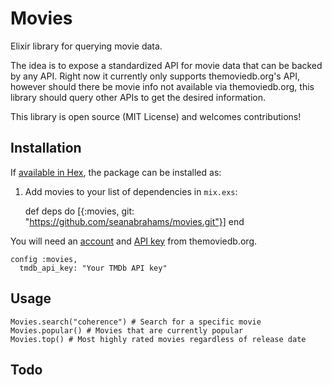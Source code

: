 # Movies

Elixir library for querying movie data.

The idea is to expose a standardized API for movie data that can be backed by any API. Right now it currently only supports themoviedb.org's API, however should there be movie info not available via themoviedb.org, this library should query other APIs to get the desired information.

This library is open source (MIT License) and welcomes contributions!

## Installation

If [available in Hex](https://hex.pm/docs/publish), the package can be installed as:

  1. Add movies to your list of dependencies in `mix.exs`:

        def deps do
          [{:movies, git: "https://github.com/seanabrahams/movies.git"}]
        end

You will need an <a href="https://www.themoviedb.org/account">account</a> and <a href="https://www.themoviedb.org/account">API key</a> from themoviedb.org.

```
config :movies,
  tmdb_api_key: "Your TMDb API key"
```

## Usage

```
Movies.search("coherence") # Search for a specific movie
Movies.popular() # Movies that are currently popular
Movies.top() # Most highly rated movies regardless of release date
```

## Todo

